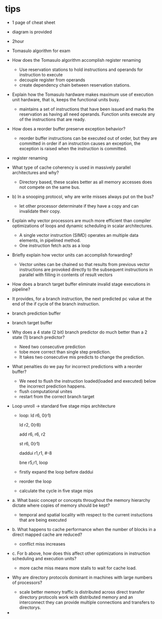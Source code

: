 # tips

- 1 page of cheat sheet

- diagram is provided

- 2hour

- Tomasulo algorithm for exam

- How does the Tomasulo algorithm accomplish register renaming
  - Use reservation stations to hold instructions and operands for instruction to execute 
  - decouple register from operands
  - create dependency chain between reservation stations.

- Explain how the Tomasulo hardware makes maximum use of execution unit hardware, that is, keeps the functional units busy.
  - maintains a set of instructions that have been issued and marks the reservation as having all need operands. Function units execute any of the instructions that are ready.

- How does a reorder buffer preserve exception behavior?
  - reorder buffer instructions can be executed out of order, but they are committed in order if an instruction causes an exception, the exception is raised when the instruction is committed.

- register renaming

- What type of cache coherency is used in massively parallel architectures and why?

  - Directory based, these scales better as all memory accesses does not compete on the same bus.

- b) In a snooping protocol, why are write misses always put on the bus?

  - let other processor determinate if they have a copy and can invalidate their copy.

- Explain why vector processors are much more efficient than compiler optimizations of loops and dynamic scheduling in scalar architectures.

  - A single vector instruction (SIMD) operates an multiple data elements, in pipelined method.
  - One instruction fetch acts as a loop

- Briefly explain how vector units can accomplish forwarding? 

  - Vector unites can be chained so that results from previous vector instructions are provoked directly to the subsequent instructions in parallel with filling in contents of result vectors

-  How does a branch target buffer eliminate invalid stage executions in pipeline?

  - It provides, for a branch instruction, the next predicted pc value at the end of the if cycle of the branch instruction. 
  - branch prediction buffer
  - branch target buffer

- Why does a 4 state (2 bit) branch predictor do much better than a 2 state (1) branch predictor?

  - Need two consecutive prediction
  - tobe more correct than single step prediction.
  - It takes two consecutive mis predicts to change the prediction.

- What penalties do we pay for incorrect predictions with a reorder buffer?

  - We need to flush the instruction loaded(loaded and executed) below the incorrect prediction happens.
  - flush computational unites
  - restart from the correct branch target

- Loop unroll -> standard five stage mips architecture

  - loop:  ld r6, 0(r1)

    ld r2, 0(r8)

    add r6, r6, r2

    st r6, 0(r1)

    daddui r1,r1, #-8

    bne r5,r1, loop

  - firstly expand the loop before daddui

  - reorder the loop

  - calculate the cycle in five stage mips

- a. What basic concept or concepts throughout the memory hierarchy dictate where copies of memory should be kept?

  - temporal and spatial locality with respect to the current instuctions that are being executed

- b. What happens to cache performance when the number of blocks in a direct mapped cache are reduced?

  - conflict miss increases

- c. For b above, how does this affect other optimizations in instruction scheduling and execution units?

  - more cache miss means more stalls to wait for cache load.

- Why are directory protocols dominant in machines with large numbers of processors?

  - scale better
    memory traffic is distributed across direct transfer
    directory protocols work with distributed memory and an interconnect they can provide multiple connections and transfers to directorys.

- 